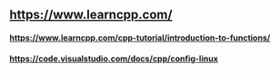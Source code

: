 ## https://www.learncpp.com/
#### https://www.learncpp.com/cpp-tutorial/introduction-to-functions/
#### https://code.visualstudio.com/docs/cpp/config-linux
